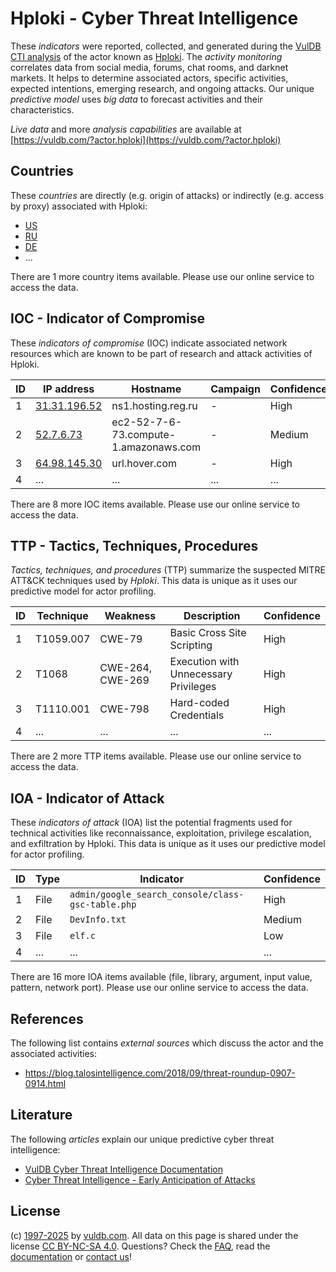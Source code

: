 # Hploki - Cyber Threat Intelligence

These _indicators_ were reported, collected, and generated during the [VulDB CTI analysis](https://vuldb.com/?kb.cti) of the actor known as [Hploki](https://vuldb.com/?actor.hploki). The _activity monitoring_ correlates data from social media, forums, chat rooms, and darknet markets. It helps to determine associated actors, specific activities, expected intentions, emerging research, and ongoing attacks. Our unique _predictive model_ uses _big data_ to forecast activities and their characteristics.

_Live data_ and more _analysis capabilities_ are available at [https://vuldb.com/?actor.hploki](https://vuldb.com/?actor.hploki)

## Countries

These _countries_ are directly (e.g. origin of attacks) or indirectly (e.g. access by proxy) associated with Hploki:

* [US](https://vuldb.com/?country.us)
* [RU](https://vuldb.com/?country.ru)
* [DE](https://vuldb.com/?country.de)
* ...

There are 1 more country items available. Please use our online service to access the data.

## IOC - Indicator of Compromise

These _indicators of compromise_ (IOC) indicate associated network resources which are known to be part of research and attack activities of Hploki.

ID | IP address | Hostname | Campaign | Confidence
-- | ---------- | -------- | -------- | ----------
1 | [31.31.196.52](https://vuldb.com/?ip.31.31.196.52) | ns1.hosting.reg.ru | - | High
2 | [52.7.6.73](https://vuldb.com/?ip.52.7.6.73) | ec2-52-7-6-73.compute-1.amazonaws.com | - | Medium
3 | [64.98.145.30](https://vuldb.com/?ip.64.98.145.30) | url.hover.com | - | High
4 | ... | ... | ... | ...

There are 8 more IOC items available. Please use our online service to access the data.

## TTP - Tactics, Techniques, Procedures

_Tactics, techniques, and procedures_ (TTP) summarize the suspected MITRE ATT&CK techniques used by _Hploki_. This data is unique as it uses our predictive model for actor profiling.

ID | Technique | Weakness | Description | Confidence
-- | --------- | -------- | ----------- | ----------
1 | T1059.007 | CWE-79 | Basic Cross Site Scripting | High
2 | T1068 | CWE-264, CWE-269 | Execution with Unnecessary Privileges | High
3 | T1110.001 | CWE-798 | Hard-coded Credentials | High
4 | ... | ... | ... | ...

There are 2 more TTP items available. Please use our online service to access the data.

## IOA - Indicator of Attack

These _indicators of attack_ (IOA) list the potential fragments used for technical activities like reconnaissance, exploitation, privilege escalation, and exfiltration by Hploki. This data is unique as it uses our predictive model for actor profiling.

ID | Type | Indicator | Confidence
-- | ---- | --------- | ----------
1 | File | `admin/google_search_console/class-gsc-table.php` | High
2 | File | `DevInfo.txt` | Medium
3 | File | `elf.c` | Low
4 | ... | ... | ...

There are 16 more IOA items available (file, library, argument, input value, pattern, network port). Please use our online service to access the data.

## References

The following list contains _external sources_ which discuss the actor and the associated activities:

* https://blog.talosintelligence.com/2018/09/threat-roundup-0907-0914.html

## Literature

The following _articles_ explain our unique predictive cyber threat intelligence:

* [VulDB Cyber Threat Intelligence Documentation](https://vuldb.com/?kb.cti)
* [Cyber Threat Intelligence - Early Anticipation of Attacks](https://www.scip.ch/en/?labs.20201022)

## License

(c) [1997-2025](https://vuldb.com/?kb.changelog) by [vuldb.com](https://vuldb.com/?kb.about). All data on this page is shared under the license [CC BY-NC-SA 4.0](https://creativecommons.org/licenses/by-nc-sa/4.0/). Questions? Check the [FAQ](https://vuldb.com/?kb.faq), read the [documentation](https://vuldb.com/?kb) or [contact us](https://vuldb.com/?contact)!
